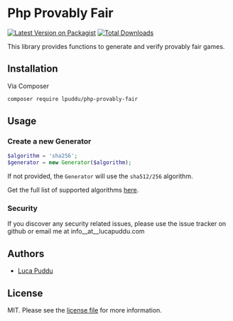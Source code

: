 # Php Provably Fair

[![Latest Version on Packagist][ico-version]][link-packagist]
[![Total Downloads][ico-downloads]][link-downloads]

This library provides functions to generate and verify provably fair games.

## Installation

Via Composer

``` bash
composer require lpuddu/php-provably-fair
```

## Usage

### Create a new Generator
```php
$algorithm = 'sha256';
$generator = new Generator($algorithm);
```
If not provided, the `Generator` will use the `sha512/256` algorithm.

Get the full list of supported algorithms [here](https://www.php.net/manual/en/function.hash-hmac-algos.php).

### Security

If you discover any security related issues, please use the issue tracker on github or email me at info__at__lucapuddu.com

## Authors

- [Luca Puddu][link-author]

## License

MIT. Please see the [license file](license.md) for more information.

[ico-version]: https://img.shields.io/packagist/v/lpuddu/php-provably-fair.svg?style=flat-square
[ico-downloads]: https://img.shields.io/packagist/dt/lpuddu/php-provably-fair.svg?style=flat-square

[link-packagist]: https://packagist.org/packages/lpuddu/php-provably-fair
[link-downloads]: https://packagist.org/packages/lpuddu/php-provably-fair
[link-travis]: https://travis-ci.org/lpuddu/php-provably-fair
[link-author]: https://github.com/LucaPuddu
[link-spatie]: https://github.com/spatie/laravel-permission
[link-waavi]: https://github.com/Waavi/translation
[link-config]: config/php-provably-fair.php
